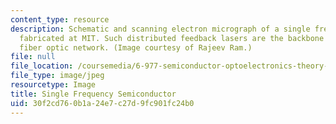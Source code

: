 ```yaml
---
content_type: resource
description: Schematic and scanning electron micrograph of a single frequency semiconductor
  fabricated at MIT. Such distributed feedback lasers are the backbone of today's
  fiber optic network. (Image courtesy of Rajeev Ram.)
file: null
file_location: /coursemedia/6-977-semiconductor-optoelectronics-theory-and-design-fall-2002/30f2cd760b1a24e7c27d9fc901fc24b0_6-977f02.jpg
file_type: image/jpeg
resourcetype: Image
title: Single Frequency Semiconductor
uid: 30f2cd76-0b1a-24e7-c27d-9fc901fc24b0
---
```

